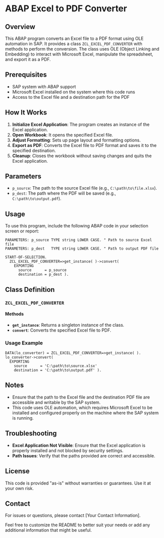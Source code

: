 # ABAP Excel to PDF Converter

## Overview

This ABAP program converts an Excel file to a PDF format using OLE automation in SAP. It provides a class `ZCL_EXCEL_PDF_CONVERTER` with methods to perform the conversion. The class uses OLE (Object Linking and Embedding) to interact with Microsoft Excel, manipulate the spreadsheet, and export it as a PDF.

## Prerequisites

- SAP system with ABAP support
- Microsoft Excel installed on the system where this code runs
- Access to the Excel file and a destination path for the PDF

## How It Works

1. **Initialize Excel Application**: The program creates an instance of the Excel application.
2. **Open Workbook**: It opens the specified Excel file.
3. **Adjust Formatting**: Sets up page layout and formatting options.
4. **Export as PDF**: Converts the Excel file to PDF format and saves it to the specified destination.
5. **Cleanup**: Closes the workbook without saving changes and quits the Excel application.

## Parameters

- `p_source`: The path to the source Excel file (e.g., `C:\path\to\file.xlsx`).
- `p_dest`: The path where the PDF will be saved (e.g., `C:\path\to\output.pdf`).

## Usage

To use this program, include the following ABAP code in your selection screen or report:

```abap
PARAMETERS: p_source TYPE string LOWER CASE. " Path to source Excel file
PARAMETERS: p_dest   TYPE string LOWER CASE. " Path to output PDF file

START-OF-SELECTION.
  ZCL_EXCEL_PDF_CONVERTER=>get_instance( )->convert(
    EXPORTING
      source      = p_source
      destination = p_dest ).
```

## Class Definition

### `ZCL_EXCEL_PDF_CONVERTER`

#### Methods

- **`get_instance`**: Returns a singleton instance of the class.
- **`convert`**: Converts the specified Excel file to PDF.

### Usage Example

```abap
DATA(lo_converter) = ZCL_EXCEL_PDF_CONVERTER=>get_instance( ).
lo_converter->convert(
  EXPORTING
    source      = 'C:\path\to\source.xlsx'
    destination = 'C:\path\to\output.pdf' ).
```

## Notes

- Ensure that the path to the Excel file and the destination PDF file are accessible and writable by the SAP system.
- This code uses OLE automation, which requires Microsoft Excel to be installed and configured properly on the machine where the SAP system is running.

## Troubleshooting

- **Excel Application Not Visible**: Ensure that the Excel application is properly installed and not blocked by security settings.
- **Path Issues**: Verify that the paths provided are correct and accessible.

## License

This code is provided "as-is" without warranties or guarantees. Use it at your own risk. 

## Contact

For issues or questions, please contact [Your Contact Information].


Feel free to customize the README to better suit your needs or add any additional information that might be useful.
